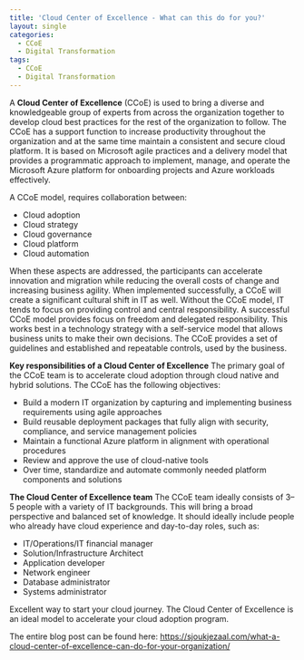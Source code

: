 ```yaml
---
title: 'Cloud Center of Excellence - What can this do for you?'
layout: single
categories:
  - CCoE 
  - Digital Transformation
tags:
  - CCoE 
  - Digital Transformation
---
```


A **Cloud Center of Excellence** (CCoE) is used to bring a diverse and knowledgeable group of experts from across the organization together to develop cloud best practices for the rest of the organization to follow. The CCoE has a support function to increase productivity throughout the organization and at the same time maintain a consistent and secure cloud platform. It is based on Microsoft agile practices and a delivery model that provides a programmatic approach to implement, manage, and operate the Microsoft Azure platform for onboarding projects and Azure workloads effectively.

A CCoE model, requires collaboration between:

- Cloud adoption
- Cloud strategy
- Cloud governance
- Cloud platform
- Cloud automation

When these aspects are addressed, the participants can accelerate innovation and migration while reducing the overall costs of change and increasing business agility. When implemented successfully, a CCoE will create a significant cultural shift in IT as well. Without the CCoE model, IT tends to focus on providing control and central responsibility. A successful CCoE model provides focus on freedom and delegated responsibility. This works best in a technology strategy with a self-service model that allows business units to make their own decisions. The CCoE provides a set of guidelines and established and repeatable controls, used by the business.

**Key responsibilities of a Cloud Center of Excellence**
The primary goal of the CCoE team is to accelerate cloud adoption through cloud native and hybrid solutions. The CCoE has the following objectives:

- Build a modern IT organization by capturing and implementing business requirements using agile approaches
- Build reusable deployment packages that fully align with security, compliance, and service management policies
- Maintain a functional Azure platform in alignment with operational procedures
- Review and approve the use of cloud-native tools
- Over time, standardize and automate commonly needed platform components and solutions

**The Cloud Center of Excellence team**
The CCoE team ideally consists of 3–5 people with a variety of IT backgrounds. This will bring a broad perspective and balanced set of knowledge. It should ideally include people who already have cloud experience and day-to-day roles, such as:

- IT/Operations/IT financial manager
- Solution/Infrastructure Architect
- Application developer
- Network engineer
- Database administrator
- Systems administrator

Excellent way to start your cloud journey. The Cloud Center of Excellence is an ideal model to accelerate your cloud adoption program.

The entire blog post can be found here: https://sjoukjezaal.com/what-a-cloud-center-of-excellence-can-do-for-your-organization/
